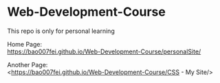 # Web-Development-Course

This repo is only for personal learning

Home Page:  
<https://bao007fei.github.io/Web-Development-Course/personalSite/>

Another Page:  
<https://bao007fei.github.io/Web-Development-Course/CSS - My Site/>
